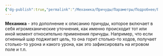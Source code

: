```yaml
---
{"dg-publish":true,"permalink":"/Механика/Причуды/Параметры/Подробнее/Параметры причуд/Механика/","noteIcon":"","created":"2025-08-21T13:47:53.695+03:00","updated":"2025-07-29T00:30:35.467+03:00"}
---
```


**Механика** - это дополнение к описанию причуды, которое включает в себя игромеханические уточнения, как именно происходит тот или иной момент относительно применения причуды.  Например, что если огненный шар поджигает цель, то она горит столько-то ходов, получает столько-то урона и какого урона, как это зафиксировать на игровом поле и т.п.